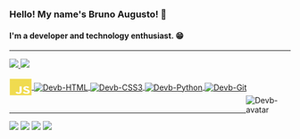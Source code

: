 ### Hello! My name's Bruno Augusto! 👋
#### I'm a developer and technology enthusiast. 😁
<hr>

<div>
  <a href="https://github.com/devbdallagnol">
  <img height="180em" src="https://github-readme-stats.vercel.app/api?username=devbdallagnol&show_icons=true&theme=sublime&include_all_commits=true&count_private=true"/>
  <img height="180em" src="https://github-readme-stats.vercel.app/api/top-langs/?username=devbdallagnol&layout=compact&langs_count=7&theme=sublime"/>
</div>

<div style="display: inline_block"><br>
  <img align="center" alt="Devb-Js" height="30" width="40" src="https://raw.githubusercontent.com/devicons/devicon/master/icons/javascript/javascript-plain.svg">
  <img align="center" alt="Devb-HTML" height="30" width="40" src="https://img.shields.io/badge/HTML5-E34F26?style=for-the-badge&logo=html5&logoColor=white">
  <img align="center" alt="Devb-CSS3" height="30" width="40" src="https://img.shields.io/badge/CSS3-1572B6?style=for-the-badge&logo=css3&logoColor=white">
  <img align="center" alt="Devb-Python" height="30" width="30" src="https://img.shields.io/badge/Python-14354C?style=for-the-badge&logo=python&logoColor=white">
  <img align="center" alt="Devb-Git" height="30" width="30" src="https://img.shields.io/badge/Git-E34F26?style=for-the-badge&logo=git&logoColor=white">
  <img align="right"  alt="Devb-avatar" height="80" width="80" src="https://64.media.tumblr.com/c15043e42aa025aed04c54c270d1d9ee/tumblr_mxtkh38zcK1r358cyo1_400.gifv">
</div>
<br>  
<hr>
  
<div> 
  
  <a href="https://www.instagram.com/brunoabd/" target="_blank"><img src="https://img.shields.io/badge/-Instagram-%23E4405F?style=for-the-badge&logo=instagram&logoColor=white" target="_blank"></a>
 	<a href="mailto:bruno.agnol@hotmail.com" target="_blank"><img src="https://img.shields.io/badge/Hotmail-007CFF?style=for-the-badge&logo=hotmail&logoColor=white" target="_blank"></a>
 <a href="https://discord.gg/f8EXvCtV" target="_blank"><img src="https://img.shields.io/badge/Discord-7289DA?style=for-the-badge&logo=discord&logoColor=white" target="_blank"></a> 
  <a href="https://www.linkedin.com/in/bruno-a-b-dall-agnol-0b4920121/" target="_blank"><img src="https://img.shields.io/badge/-LinkedIn-%230077B5?style=for-the-badge&logo=linkedin&logoColor=white" target="_blank"></a> 
 
  
 
</div>
